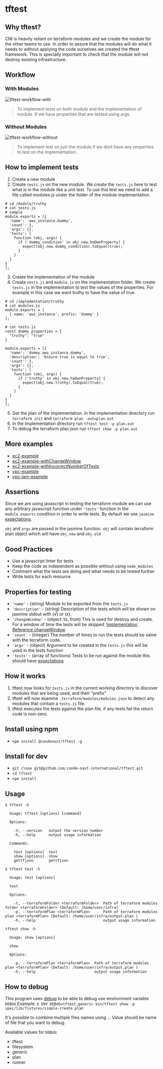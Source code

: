 # tftest

## Why tftest?

CNI is heavily reliant on terraform modules and we create the module for the
other teams to use. In order to assure that the modules will do what it needs
to without applying the code ourselves we created the tftest framework. This
is specially important to check that the module will not destroy existing
infrastructure.

## Workflow

### With Modules
![tftest-workflow-with](tftest.png)

> To implement tests on both module and the implementation of module. If we have properties that are tested using args.

### Without Modules
![tftest-workflow-without](tftest-simple.png)

> To implement test on just the module if we dont have any properties to test on the implementation.

## How to implement tests
1. Create a new module
2. Create `tests.js` on the new module. We create the `tests.js` here to test
what is in the module like a unit test. To use this test we need to add a file called modules.js under the folder of the module implementation.
```
# cd /module/truthy
# cat tests.js
# sample
module.exports = [{
  'name': 'aws_instance.dummy',
  'count': 1,
  'args': {},
  'tests': [
    function (obj, args) {
      if ('dummy_condition' in obj.new.haOwnProperty) {
        expect(obj.new.dummy_condition).toEqual(true);
      }
    }
  ]
}
];
```
3. Create the implementation of the module
4. Create `tests.js` and `module.js` on the implementation folder. We create
`tests.js` in the implementation to test the values of the properties. For
example in this case we want truthy to have the value of true.
```
# cd /implementation/truthy
# cat modules.js
module.exports = [
  { name: 'aws_instance', prefix: 'dummy' }
];
```

```
# cat tests.js
const dummy_properties = {
  "truthy": "true"
}

module.exports = [{
  'name': 'dummy.aws_instance.dummy',
  'description': 'Ensure true is equal to true',
  'count': 1,
  'args': {},
  'tests': [
    function (obj, args) {
      if ('truthy' in obj.new.haOwnProperty) {
        expect(obj.new.truthy).toEqual(true);
      }
    }
  ]
}
];
```
5. Get the plan of the implementation. In the implementation directory run
`terraform init` and `terraform plan -out=plan.out`
6. In the implementation directory run `tftest test -p plan.out`
7. To debug the terraform plan json run `tftest show -p plan.out`

## More examples
* [ec2-example](https://github.com/conde-nast-international/tftest/tree/master/spec/lib/fixtures/ec2_example)
* [ec2-example-withChangeWindow](https://github.com/conde-nast-international/tftest/tree/master/spec/lib/fixtures/ec2_example_with_changeWindow)
* [ec2-example-withIncorrectNumberOfTests](https://github.com/conde-nast-international/tftest/tree/master/spec/lib/fixtures/ec2_example_with_incorrect_number_of_tests)
* [vpc-example](https://github.com/conde-nast-international/tftest/tree/master/spec/lib/fixtures/vpc_example)
* [vpc-iam-example](https://github.com/conde-nast-international/tftest/tree/master/spec/lib/fixtures/vpc_plus_iam_example)

## Assertions
Since we are using javascript in testing the terraform module we can use any
arbitrary javascript function under `'tests'` function in the `module.exports` condition
in order to write tests. By default we use `jasmine` [expectations].

`obj` and `args` are passed in the jasmine function.
`obj` will contain terraform plan object which will have `obj.new` and `obj.old`

## Good Practices
* Use a javascript linter for tests
* Keep the code as independent as possible without using `node_modules`
* Comment what the tests are doing and what needs to be tested further
* Write tests for each resource

## Properties for testing
- `'name'` - (string) Module to be exported from the `tests.js`
- `'description'` - (string) Description of the tests which will be shown on jasmine stdout with (√) or (x).
- `'changeWindow'` - (object: to, from) This is used for destroy and create. For a window of time the tests will be skipped. [Implementation Reference changeWindow]
- `'count'` - (integer) The number of times to run the tests should be same with the terraform code.
- `'args'` - (object) Argument to be created in the `tests.js` this will be used in the tests function
- `'tests'` - (array of functions) Tests to be run against the module this should have [expectations]

## How it works

1. tftest now looks for `tests.js` in the current working directory to discover modules that are being used, and their "prefix"
2. tftest will now examine `.terraform/modules/modules.json` to detect any modules that contain a `tests.js` file.
3. tftest executes the tests against the plan file, if any tests fail the return code is non-zero.

## Install using npm
- `npm install @condenast/tftest -g`

## Install for dev
- `git clone git@github.com:conde-nast-international/tftest.git`
- `cd tftest`
- `npm install`

## Usage
```
$ tftest -h

  Usage: tftest [options] [command]

  Options:

    -V, --version   output the version number
    -h, --help      output usage information

  Commands:

    test [options]  test
    show [options]  show
    gettfjson       gettfjson

```

```
$ tftest test -h

  Usage: test [options]

  test

  Options:

    -t, --terraformFolder <terraformFolder>  Path of terraform modules folder <terraformFolder> (Default: /home/user/infra)
    -p, --terraformPlan <terraformPlan>      Path of terraform modules plan <terraformPlan> (Default: /home/user/infra/output.plan )
    -h, --help                               output usage information

```

```
tftest show -h

  Usage: show [options]

  show

  Options:

    -p, --terraformPlan <terraformPlan>  Path of terraform modules plan <terraformPlan> (Default: /home/user/infra/output.plan )
    -h, --help                           output usage information

```

## How to debug

This program uses [debug](https://www.npmjs.com/package/debug) to be able to debug use environment variable `DEBUG`
Example:
`$ ENV DEBUG=tftest,generic bin/tftest show -p spec/lib/fixtures/simple-create.plan`

It's possible to combine multiple files names using `,`.
Value should be name of file that you want to debug.

Available values for `DEBUG`:
- tftest
- filesystem
- generic
- plan
- runner

[Implementation Reference changeWindow]: https://github.com/conde-nast-international/tftest/blob/master/spec/lib/fixtures/ec2_example_with_changeWindow/tests.js
[expectations]: https://jasmine.github.io/api/edge/matchers.html
